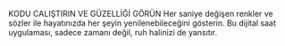  KODU CALIŞTIRIN VE GÜZELLİĞİ GÖRÜN
Her saniye değişen renkler ve sözler ile hayatınızda her şeyin yenilenebileceğini gösterin. Bu dijital saat uygulaması, sadece zamanı değil, ruh halinizi de yansıtır.
